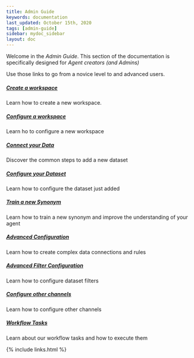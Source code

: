```yaml
---
title: Admin Guide
keywords: documentation
last_updated: October 15th, 2020
tags: [admin-guide]
sidebar: mydoc_sidebar
layout: doc
---
```


Welcome in the *Admin Guide*. This section of the documentation is specifically designed for *Agent creators (and Admins)*

Use those links to go from a novice level to and advanced users.

##### [Create a workspace](/docs/how-to-create-an-askdata-workspace)

Learn how to create a new workspace.

##### [Configure a workspace](/docs/workspace-configuration)

Learn ho to configure a new workspace

##### [Connect your Data](/docs/how-to-add-a-new-dataset)

Discover the common steps to add a new dataset

##### [Configure your Dataset](/docs/how-to-configure-your-dataset)

Learn how to configure the dataset just added

##### [Train a new Synonym](/docs/how-to-train-a-synonym)

Learn how to train a new synonym and improve the understanding of your agent

##### [Advanced Configuration](/docs/advanced-configurations)

Learn how to create complex data connections and rules

##### [Advanced Filter Configuration](/docs/dataset-filters-configuration)

Learn how to configure dataset filters

##### [Configure other channels](/docs/advanced-configuration-other-channels)

Learn how to configure other channels

##### [Workflow Tasks](/docs/tasks)

Learn about our workflow tasks and how to execute them

{% include links.html %}

    
